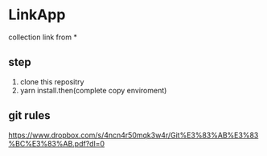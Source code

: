# LinkApp
collection link from *

## step
1. clone this repositry
2. yarn install.then(complete copy enviroment)

## git rules
https://www.dropbox.com/s/4ncn4r50mqk3w4r/Git%E3%83%AB%E3%83%BC%E3%83%AB.pdf?dl=0
